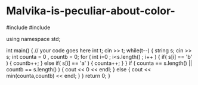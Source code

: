 # Malvika-is-peculiar-about-color-
#include <iostream>
#include<string>

using namespace std;

int main() {
	// your code goes here
	int t;
	cin >> t;
		while(t--)
	{
	    string s;
	    cin >> s;
		int counta = 0 , countb = 0;
 	    for ( int i=0 ; i<s.length() ; i++ )
	    {
	        if( s[i] == 'b' )
	        {
	            countb++;
	        }
 		else if( s[i] == 'a' )
	        {
	            counta++;
	        }
	    }
	    if ( counta == s.length() || countb == s.length()  ) 
	    {
	        cout << 0 << endl;
	    }
		else
		{
			cout << min(counta,countb) << endl;
		}
	}
	return 0;
}
